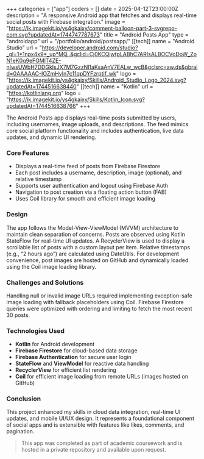 +++
categories = ["app"]
coders = []
date = 2025-04-12T23:00:00Z
description = "A responsive Android app that fetches and displays real-time social posts with Firebase integration."
image = "https://ik.imagekit.io/ys4gkaixy/comment-balloon-part-3-svgrepo-com.svg?updatedAt=1744747787673"
title = "Android Posts App"
type = "androidapp"
url = "/portfolio/android/postsapp/"
[[tech]]
name = "Android Studio"
url = "https://developer.android.com/studio?_gl=1*1npx4x9*_up*MQ..&gclid=Cj0KCQjwtpLABhC7ARIsALBOCVoDoW_ZoN1eK0q9eFGMlT4ZE-nIwsUWbH7DDGkIsJX7M7GzzNl1aKsaAnV7EALw_wcB&gclsrc=aw.ds&gbraid=0AAAAAC-IOZmHyIn7c11qpDYFzrptif_wk"
logo = "https://ik.imagekit.io/ys4gkaixy/Skills/Android_Studio_Logo_2024.svg?updatedAt=1744516638440"
[[tech]]
name = "Kotlin"
url = "https://kotlinlang.org"
logo = "https://ik.imagekit.io/ys4gkaixy/Skills/Kotlin_Icon.svg?updatedAt=1744516638766"
+++

The Android Posts app displays real-time posts submitted by users, including usernames, image uploads, and descriptions. The feed mimics core social platform functionality and includes authentication, live data updates, and dynamic UI rendering.

### Core Features

- Displays a real-time feed of posts from Firebase Firestore
- Each post includes a username, description, image (optional), and relative timestamp
- Supports user authentication and logout using Firebase Auth
- Navigation to post creation via a floating action button (FAB)
- Uses Coil library for smooth and efficient image loading

### Design

The app follows the Model-View-ViewModel (MVVM) architecture to maintain clean separation of concerns. Posts are observed using Kotlin StateFlow for real-time UI updates. A RecyclerView is used to display a scrollable list of posts with a custom layout per item. Relative timestamps (e.g., “2 hours ago”) are calculated using DateUtils. For development convenience, post images are hosted on GitHub and dynamically loaded using the Coil image loading library.

### Challenges and Solutions

Handling null or invalid image URLs required implementing exception-safe image loading with fallback placeholders using Coil. Firebase Firestore queries were optimized with ordering and limiting to fetch the most recent 30 posts.

### Technologies Used

- **Kotlin** for Android development
- **Firebase Firestore** for cloud-based data storage
- **Firebase Authentication** for secure user login
- **StateFlow** and **ViewModel** for reactive data handling
- **RecyclerView** for efficient list rendering
- **Coil** for efficient image loading from remote URLs (images hosted on GitHub)


### Conclusion

This project enhanced my skills in cloud data integration, real-time UI updates, and mobile UI/UX design. It represents a foundational component of social apps and is extensible with features like likes, comments, and pagination.

> This app was completed as part of academic coursework and is hosted in a private repository and available upon request.  